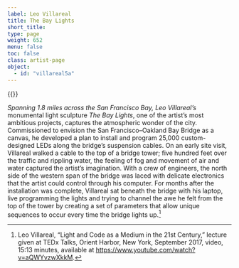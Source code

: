 ```yaml
---
label: Leo Villareal
title: The Bay Lights
short_title:
type: page
weight: 652
menu: false
toc: false
class: artist-page
object:
  - id: "villareal5a"
---
```

{{<q-figure id="villareal5a" >}}


*Spanning 1.8 miles across the San Francisco Bay, Leo Villareal’s* monumental light sculpture *The Bay Lights*, one of the artist’s most ambitious projects, captures the atmospheric wonder of the city. Commissioned to envision the San Francisco–Oakland Bay Bridge as a canvas, he developed a plan to install and program 25,000 custom-designed LEDs along the bridge’s suspension cables. On an early site visit, Villareal walked a cable to the top of a bridge tower; five hundred feet over the traffic and rippling water, the feeling of fog and movement of air and water captured the artist’s imagination. With a crew of engineers, the north side of the western span of the bridge was laced with delicate electronics that the artist could control through his computer. For months after the installation was complete, Villareal sat beneath the bridge with his laptop, live programming the lights and trying to channel the awe he felt from the top of the tower by creating a set of parameters that allow unique sequences to occur every time the bridge lights up.[^1]

[^1]: Leo Villareal, “Light and Code as a Medium in the 21st Century,” lecture given at TEDx Talks, Orient Harbor, New York, September 2017, video, 15:13 minutes, available at https://www.youtube.com/watch?v=aQWYvzwXkkM.
